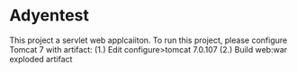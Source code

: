 # Adyentest

This project a servlet web applcaiiton.
To run this project, please configure Tomcat 7 with artifact:
(1.)	Edit configure>tomcat 7.0.107
(2.)	Build web:war exploded artifact

